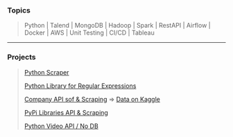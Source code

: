### Topics
> Python | Talend | MongoDB | Hadoop | Spark | RestAPI | Airflow | Docker | AWS | Unit Testing | CI/CD | Tableau
- - -
### Projects
> [Python Scraper](https://github.com/TawfikYasser/delog/blob/main/PythonScraper.py)
> 
> [Python Library for Regular Expressions](https://github.com/TawfikYasser/erxepy)
> 
> [Company API sof & Scraping](https://github.com/TawfikYasser/delog/tree/main/Company-Project) => [Data on Kaggle](https://www.kaggle.com/tawfikyasser/stackoverflow-companies)
>
> [PyPi Libraries API & Scraping](https://github.com/TawfikYasser/delog/tree/main/Library-API)
> 
> [Python Video API / No DB](https://github.com/TawfikYasser/delog/blob/main/videoAPI.py)

